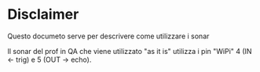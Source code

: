 # Disclaimer
Questo documeto serve per descrivere come utilizzare i sonar

Il sonar del prof in QA che viene utilizzato "as it is" utilizza i pin "WiPi" 4 (IN <- trig) e 5 (OUT -> echo).

